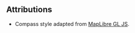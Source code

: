 ## Attributions

- Compass style adapted from [MapLibre GL JS](https://github.com/maplibre/maplibre-gl-js/blob/a99fe93fe8ac1505b1b450cd3c1d9b2b8394bd8c/src/css/svg/maplibregl-ctrl-compass.svg).